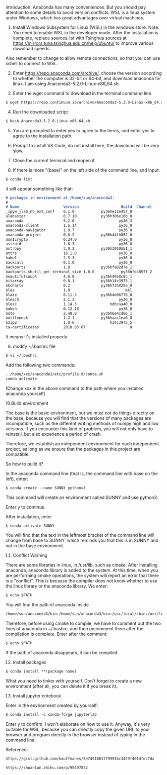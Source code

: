 Introduction: Anaconda has many conveniences. But you should pay attention to some details to avoid version conflicts. WSL is a linux system under Windows, which has great advantages over virtual machines.

1. Install Windows Subsystem for Linux (WSL) in the windows store.
Note: You need to enable WSL in the developer mode. After the installation is complete, replace sources.list with Tsinghua sources at https://mirrors.tuna.tsinghua.edu.cn/help/ubuntu/ to improve various download speeds.

Also remember to change to allow remote connections, so that you can use xshell to connect to WSL.

2. Enter https://repo.anaconda.com/archive/, choose the version according to whether the computer is 32-bit or 64-bit, and download anaconda for linux. I am using Anaconda3-5.2.0-Linux-x86_64.sh.

3. Enter the wget command to download in the terminal command line

```markdown
$ wget https://repo.continuum.io/archive/Anaconda3-5.2.0-Linux-x86_64.sh
```


4. Run the downloaded script

```markdown
$ bash Anaconda3-5.2.0-Linux-x86_64.sh
```

5. You are prompted to enter yes to agree to the terms, and enter yes to agree to the installation path.

6. Prompt to install VS Code, do not install here, the download will be very slow.

7. Close the current terminal and reopen it.

8. If there is more "(base)" on the left side of the command line, and input:

```markdown
$ conda list
```

 it will appear something like that:

```markdown
# packages in environment at /home/sun/anaconda3:
#
# Name                    Version                   Build  Channel
_ipyw_jlab_nb_ext_conf    0.1.0            py36he11e457_0  
alabaster                 0.7.10           py36h306e16b_0  
anaconda                  5.2.0                    py36_3  
anaconda-client           1.6.14                   py36_0  
anaconda-navigator        1.8.7                    py36_0  
anaconda-project          0.8.2            py36h44fb852_0  
asn1crypto                0.24.0                   py36_0  
astroid                   1.6.3                    py36_0  
astropy                   3.0.2            py36h3010b51_1  
attrs                     18.1.0                   py36_0  
babel                     2.5.3                    py36_0  
backcall                  0.1.0                    py36_0  
backports                 1.0              py36hfa02d7e_1  
backports.shutil_get_terminal_size 1.0.0            py36hfea85ff_2  
beautifulsoup4            4.6.0            py36h49b8c8c_1  
bitarray                  0.8.1            py36h14c3975_1  
bkcharts                  0.2              py36h735825a_0  
blas                      1.0                         mkl  
blaze                     0.11.3           py36h4e06776_0  
bleach                    2.1.3                    py36_0  
blosc                     1.14.3               hdbcaa40_0  
bokeh                     0.12.16                  py36_0  
boto                      2.48.0           py36h6e4cd66_1  
bottleneck                1.2.1            py36haac1ea0_0  
bzip2                     1.0.6                h14c3975_5  
ca-certificates           2018.03.07                    0  
```

It means it's installed properly

9. modify ~/.bashrc file

```markdown
$ vi ~/.bashrc
```

Add the following two commands:

```markdown
. /home/xxx/anaconda3/etc/profile.d/conda.sh
conda activate
```

(Change xxx in the above command to the path where you installed anaconda yourself)


10.Build environment

The base is the basic environment, but we must not do things directly on the base, because you will find that the versions of many packages are incompatible, such as the different writing methods of numpy high and low versions. If you encounter this kind of problem, you will not only have to reinstall, but also experience a period of crash.

Therefore, we establish an independent environment for each independent project, as long as we ensure that the packages in this project are compatible.

So how to build it?

In the anaconda command line (that is, the command line with base on the left), enter:

```markdown
$ conda create --name SUNNY python=3
```

This command will create an environment called SUNNY and use python3.

Enter y to continue.

After installation, enter

```markdown
$ conda activate SUNNY
```

You will find that the text in the leftmost bracket of the command line will change from base to SUNNY, which reminds you that this is in SUNNY and not in the base environment.

11. Conflict Warning

There are some libraries in linux, in /usr/lib, such as cmake. After installing anaconda, anaconda library is added to the system. At this time, when you are performing cmake operations, the system will report an error that there is a "conflict". This is because the compiler does not know whether to use the linux library or the anaconda library. 
We enter:

```markdown
$ echo $PATH
```

You will find the path of anaconda inside

```markdown
/home/sun/anaconda3/bin:/home/sun/anaconda3/bin:/usr/local/sbin:/usr/local/bin:/usr/sbin:/usr/bin:/sbin:/bin:/usr/games:/usr/local/games:/snap/bin
```

Therefore, before using cmake to compile, we have to comment out the two lines of anaconda in ~/.bashrc, and then uncomment them after the compilation is complete.
Enter after the comment:

```markdown
$ echo $PATH
```

If the path of anaconda disappears, it can be compiled.


12. Install packages



```markdown
$ conda install **(package name)
```

What you need to tinker with yourself. Don't forget to create a new environment (after all, you can delete it if you break it).



13. Install jupyter notebook

Enter in the environment created by yourself:

```markdown
$ conda install -c conda-forge jupyterlab
```

Enter y to confirm. I won't elaborate on how to use it. Anyway, it's very suitable for WSL, because you can directly copy the given URL to your browser and program directly in the browser instead of typing in the command line.



Reference:

```markdown
https://gist.github.com/kauffmanes/5e74916617f9993bc3479f401dfec7da

https://zhuanlan.zhihu.com/p/95497832
```
